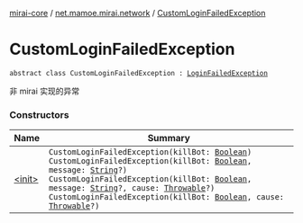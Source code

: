 [mirai-core](../../index.md) / [net.mamoe.mirai.network](../index.md) / [CustomLoginFailedException](./index.md)

# CustomLoginFailedException

`abstract class CustomLoginFailedException : `[`LoginFailedException`](../-login-failed-exception/index.md)

非 mirai 实现的异常

### Constructors

| Name | Summary |
|---|---|
| [&lt;init&gt;](-init-.md) | `CustomLoginFailedException(killBot: `[`Boolean`](https://kotlinlang.org/api/latest/jvm/stdlib/kotlin/-boolean/index.html)`)`<br>`CustomLoginFailedException(killBot: `[`Boolean`](https://kotlinlang.org/api/latest/jvm/stdlib/kotlin/-boolean/index.html)`, message: `[`String`](https://kotlinlang.org/api/latest/jvm/stdlib/kotlin/-string/index.html)`?)`<br>`CustomLoginFailedException(killBot: `[`Boolean`](https://kotlinlang.org/api/latest/jvm/stdlib/kotlin/-boolean/index.html)`, message: `[`String`](https://kotlinlang.org/api/latest/jvm/stdlib/kotlin/-string/index.html)`?, cause: `[`Throwable`](https://kotlinlang.org/api/latest/jvm/stdlib/kotlin/-throwable/index.html)`?)`<br>`CustomLoginFailedException(killBot: `[`Boolean`](https://kotlinlang.org/api/latest/jvm/stdlib/kotlin/-boolean/index.html)`, cause: `[`Throwable`](https://kotlinlang.org/api/latest/jvm/stdlib/kotlin/-throwable/index.html)`?)` |
